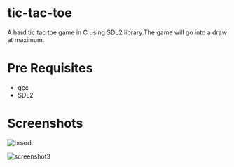 # tic-tac-toe
A hard tic tac toe game in C using SDL2 library.The game will go into a draw at maximum.

# Pre Requisites
* gcc
* SDL2
# Screenshots
![board](https://user-images.githubusercontent.com/13931506/27763774-d9f519f0-5ea7-11e7-9b71-2d47a78f517e.png)

![screenshot3](https://user-images.githubusercontent.com/13931506/27763865-ba21b99c-5ea9-11e7-830e-26aea5e55045.png)


